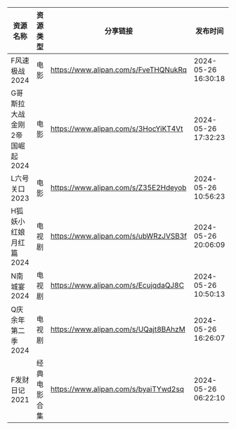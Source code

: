| 资源名称              | 资源类型   | 分享链接                                 | 发布时间                |
| ----------------- | ------ | ------------------------------------ | ------------------- |
| F风速极战2024         | 电影     | https://www.alipan.com/s/FveTHQNukRq | 2024-05-26 16:30:18 |
| G哥斯拉大战金刚2帝国崛起2024 | 电影     | https://www.alipan.com/s/3HocYiKT4Vt | 2024-05-26 17:32:23 |
| L六号关口2023         | 电影     | https://www.alipan.com/s/Z35E2Hdeyob | 2024-05-26 10:56:23 |
| H狐妖小红娘月红篇2024     | 电视剧    | https://www.alipan.com/s/ubWRzJVSB3f | 2024-05-26 20:06:09 |
| N南城宴2024          | 电视剧    | https://www.alipan.com/s/EcujqdaQJ8C | 2024-05-26 10:50:13 |
| Q庆余年第二季2024       | 电视剧    | https://www.alipan.com/s/UQajt8BAhzM | 2024-05-26 16:26:07 |
| F发财日记2021         | 经典电影合集 | https://www.alipan.com/s/byaiTYwd2sq | 2024-05-26 06:22:10 |
